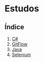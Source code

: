 # Estudos

## Índice

1. [C#](https://github.com/abnersolivera/estudo/tree/main/CSharp)
2. [GitFlow](https://github.com/abnersolivera/estudo/tree/main/Fluxo%20de%20Desenvolvimento%20com%20GitFlow)
3. [Java](https://github.com/abnersolivera/estudo/tree/main/Java)
4. [Selenium](https://github.com/abnersolivera/estudo/tree/main/Selenium)
